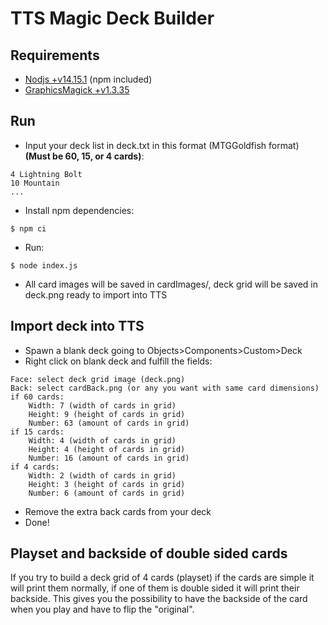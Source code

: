 # TTS Magic Deck Builder

## Requirements
- [Nodjs +v14.15.1](https://nodejs.org/en/) (npm included)
- [GraphicsMagick +v1.3.35](http://www.graphicsmagick.org/)

## Run
- Input your deck list in deck.txt in this format (MTGGoldfish format) **(Must be 60, 15, or 4 cards)**:
```
4 Lightning Bolt
10 Mountain
...
```
- Install npm dependencies:
```
$ npm ci
```
- Run:
```
$ node index.js
```
- All card images will be saved in cardImages/, deck grid will be saved in deck.png ready to import into TTS

## Import deck into TTS
- Spawn a blank deck going to Objects>Components>Custom>Deck
- Right click on blank deck and fulfill the fields:
```
Face: select deck grid image (deck.png)
Back: select cardBack.png (or any you want with same card dimensions)
if 60 cards:
    Width: 7 (width of cards in grid)
    Height: 9 (height of cards in grid)
    Number: 63 (amount of cards in grid)
if 15 cards:
    Width: 4 (width of cards in grid)
    Height: 4 (height of cards in grid)
    Number: 16 (amount of cards in grid)
if 4 cards:
    Width: 2 (width of cards in grid)
    Height: 3 (height of cards in grid)
    Number: 6 (amount of cards in grid)
```
- Remove the extra back cards from your deck
- Done!

## Playset and backside of double sided cards
If you try to build a deck grid of 4 cards (playset) if the cards are simple it will print them normally, if one of them 
is double sided it will print their backside. This gives you the possibility to have the backside of the 
card when you play and have to flip the "original".

